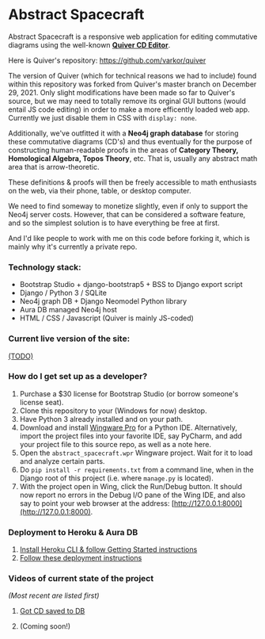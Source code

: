# Abstract Spacecraft #

Abstract Spacecraft is a responsive web application for editing commutative diagrams using the well-known __[Quiver CD Editor](http://q.uiver.app)__.

Here is Quiver's repository: https://github.com/varkor/quiver

The version of Quiver (which for technical reasons we had to include) found within this repository was forked from Quiver's master branch on December 29, 2021.  Only slight modifications have been made so far to Quiver's source, but we may need to totally remove its orginal GUI buttons (would entail JS code editing) in order to make a more efficently loaded web app.  Currently we just disable them in CSS with `display: none`.

Additionally, we've outfitted it with a __Neo4j graph database__ for storing these commutative diagrams (CD's) and thus eventually for the purpose of constructing human-readable proofs in the areas of __Category Theory, Homological Algebra, Topos Theory__, etc.  That is, usually any abstract math area that is arrow-theoretic.

These definitions & proofs will then be freely accessible to math enthusiasts on the web, via their phone, table, or desktop computer.

We need to find someway to monetize slightly, even if only to support the Neo4j server costs.  However, that can be considered a software feature, and so the simplest solution is to have everything be free at first.

And I'd like people to work with me on this code before forking it, which is mainly why it's currently a private repo.

### Technology stack: ###
* Bootstrap Studio + django-bootstrap5 + BSS to Django export script
* Django / Python 3 / SQLite
* Neo4j graph DB + Django Neomodel Python library
* Aura DB managed Neo4j host
* HTML / CSS / Javascript (Quiver is mainly JS-coded)

### Current live version of the site: ###
[(TODO)](http://www.heroku.com)

### How do I get set up as a developer? ###

1. Purchase a $30 license for Bootstrap Studio (or borrow someone's license seat).
2. Clone this repository to your (Windows for now) desktop.
3. Have Python 3 already installed and on your path.
4. Download and install [Wingware Pro](https://wingware.com/downloads/wing-pro) for a Python IDE.  Alternatively, import the project files into your favorite IDE, say PyCharm, and add your project file to this source repo, as well as a note here.
5. Open the `abstract_spacecraft.wpr` Wingware project.  Wait for it to load and analyze certain parts.  
6. Do `pip install -r requirements.txt` from a command line, when in the Django root of this project (i.e. where `manage.py` is located).
7. With the project open in Wing, click the Run/Debug button.  It should now report no errors in the Debug I/O pane of the Wing IDE, and also say to point your web browser at the address: [http://127.0.0.1:8000](http://127.0.0.1:8000).

### Deployment to Heroku & Aura DB ###
1. [Install Heroku CLI & follow Getting Started instructions](https://devcenter.heroku.com/articles/heroku-cli)
2. [Follow these deployment instructions](https://devcenter.heroku.com/articles/preparing-a-codebase-for-heroku-deployment)

### Videos of current state of the project ###
_(Most recent are listed first)_

1. [Got CD saved to DB](https://youtu.be/lp1dGmL8qQk)

2. (Coming soon!)
